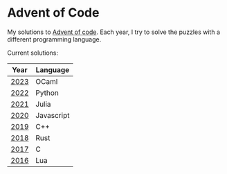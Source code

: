 # Advent of Code

My solutions to [Advent of code](https://adventofcode.com/).
Each year, I try to solve the puzzles with a different programming language.

Current solutions:

| Year           | Language   |
| -------------- | ---------- |
| [2023](/2023/) | OCaml      |
| [2022](/2022/) | Python     |
| [2021](/2021/) | Julia      |
| [2020](/2020/) | Javascript |
| [2019](/2019/) | C++        |
| [2018](/2018/) | Rust       |
| [2017](/2017/) | C          |
| [2016](/2016/) | Lua        |
